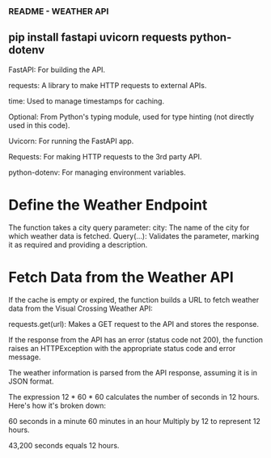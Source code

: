
### README - WEATHER API 

## pip install fastapi uvicorn requests python-dotenv

FastAPI: For building the API.

requests: A library to make HTTP requests to external APIs.

time: Used to manage timestamps for caching.

Optional: From Python's typing module, used for type hinting (not directly used in 
this code).

Uvicorn: For running the FastAPI app.

Requests: For making HTTP requests to the 3rd party API.

python-dotenv: For managing environment variables.


# Define the Weather Endpoint

The function takes a city query parameter:
city: The name of the city for which weather data is fetched.
Query(...): Validates the parameter, marking it as required and providing a description.

# Fetch Data from the Weather API
If the cache is empty or expired, the function builds a URL to fetch weather data from the Visual Crossing Weather API:

requests.get(url): Makes a GET request to the API and stores the response.


If the response from the API has an error (status code not 200), the function raises an HTTPException with the appropriate status code and error message.


The weather information is parsed from the API response, assuming it is in JSON format.





The expression 12 * 60 * 60 calculates the number of seconds in 12 hours. Here's how it's broken down:

60 seconds in a minute
60 minutes in an hour
Multiply by 12 to represent 12 hours.

43,200 seconds equals 12 hours.

